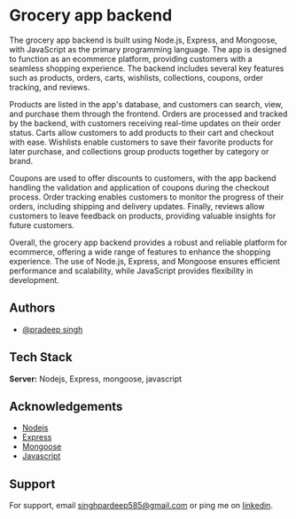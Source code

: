 
# Grocery app backend

The grocery app backend is built using Node.js, Express, and Mongoose, with JavaScript as the primary programming language. The app is designed to function as an ecommerce platform, providing customers with a seamless shopping experience. The backend includes several key features such as products, orders, carts, wishlists, collections, coupons, order tracking, and reviews.

Products are listed in the app's database, and customers can search, view, and purchase them through the frontend. Orders are processed and tracked by the backend, with customers receiving real-time updates on their order status. Carts allow customers to add products to their cart and checkout with ease. Wishlists enable customers to save their favorite products for later purchase, and collections group products together by category or brand.

Coupons are used to offer discounts to customers, with the app backend handling the validation and application of coupons during the checkout process. Order tracking enables customers to monitor the progress of their orders, including shipping and delivery updates. Finally, reviews allow customers to leave feedback on products, providing valuable insights for future customers.

Overall, the grocery app backend provides a robust and reliable platform for ecommerce, offering a wide range of features to enhance the shopping experience. The use of Node.js, Express, and Mongoose ensures efficient performance and scalability, while JavaScript provides flexibility in development.

## Authors

- [@pradeep singh](https://github.com/Pradeepsingh143)


## Tech Stack

**Server:** Nodejs, Express, mongoose, javascript


## Acknowledgements

 - [Nodejs](https://nodejs.org/en/docs)
 - [Express](https://expressjs.com/en/starter/installing.html)
 - [Mongoose](https://mongoosejs.com)
 - [Javascript](https://developer.mozilla.org/en-US/docs/Web/JavaScript)


## Support

For support, email singhpardeep585@gmail.com or ping me on [linkedin](https://www.linkedin.com/in/wordpress-expert-ecommerece-expert/).

